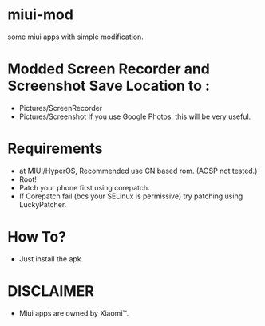 # miui-mod
some miui apps with simple modification.

# Modded Screen Recorder and Screenshot Save Location to :
- Pictures/ScreenRecorder
- Pictures/Screenshot
If you use Google Photos, this will be very useful.

# Requirements
- at MIUI/HyperOS, Recommended use CN based rom. (AOSP not tested.)
- Root!
- Patch your phone first using corepatch.
- If Corepatch fail (bcs your SELinux is permissive) try patching using LuckyPatcher.

# How To?
- Just install the apk.

# DISCLAIMER
- Miui apps are owned by Xiaomi™.

